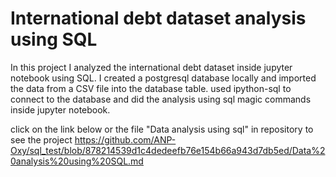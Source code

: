  # International debt dataset analysis using SQL
 
 In this project I analyzed the international debt dataset inside jupyter notebook using SQL. 
 I created a postgresql database locally and imported the data from a CSV file into the database table. 
 used ipython-sql to connect to the database and did the analysis using sql magic commands inside jupyter notebook.

click on the link below or the file "Data analysis using sql" in repository to see the project
https://github.com/ANP-Oxy/sql_test/blob/878214539d1c4dedeefb76e154b66a943d7db5ed/Data%20analysis%20using%20SQL.md
